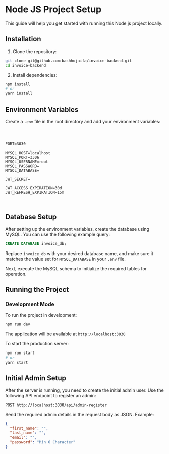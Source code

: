 # Node JS Project Setup

This guide will help you get started with running this Node js project locally.

## Installation

1. Clone the repository:

```bash
git clone git@github.com:bashhojaifa/invoice-backend.git
cd invoice-backend
```

2. Install dependencies:

```bash
npm install
# or
yarn install
```

## Environment Variables

Create a `.env` file in the root directory and add your environment variables:

```plaintext



PORT=3030

MYSQL_HOST=localhost
MYSQL_PORT=3306
MYSQL_USERNAME=root
MYSQL_PASSWORD=
MYSQL_DATABASE=

JWT_SECRET=

JWT_ACCESS_EXPIRATION=30d
JWT_REFRESH_EXPIRATION=15m



```

## Database Setup

After setting up the environment variables, create the database using MySQL. You can use the following example query:

```sql
CREATE DATABASE invoice_db;
```

Replace `invoice_db` with your desired database name, and make sure it matches the value set for `MYSQL_DATABASE` in your `.env` file.

Next, execute the MySQL schema to initialize the required tables for operation.

## Running the Project

### Development Mode

To run the project in development:

```bash
npm run dev
```

The application will be available at `http://localhost:3030`

To start the production server:

```bash
npm run start
# or
yarn start
```

## Initial Admin Setup

After the server is running, you need to create the initial admin user. Use the following API endpoint to register an admin:

```
POST http://localhost:3030/api/admin-register
```

Send the required admin details in the request body as JSON. Example:

```json
{
  "first_name": "",
  "last_name": "",
  "email": "",
  "password": "Min 6 Character"
}
```
